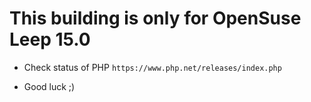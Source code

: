 # This building is only for OpenSuse Leep 15.0
- Check status of PHP
`https://www.php.net/releases/index.php`

- Good luck ;)
